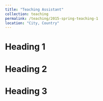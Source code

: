 ```yaml
---
title: "Teaching Assistant"
collection: teaching
permalink: /teaching/2015-spring-teaching-1
location: "City, Country"
---
```



Heading 1
======

Heading 2
======

Heading 3
======
